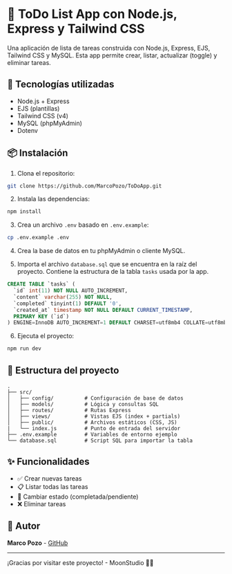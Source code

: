 # 📝 ToDo List App con Node.js, Express y Tailwind CSS

Una aplicación de lista de tareas construida con Node.js, Express, EJS, Tailwind CSS y MySQL. Esta app permite crear, listar, actualizar (toggle) y eliminar tareas.

## 🚀 Tecnologías utilizadas

- Node.js + Express
- EJS (plantillas)
- Tailwind CSS (v4)
- MySQL (phpMyAdmin)
- Dotenv

## 📦 Instalación

1. Clona el repositorio:

```bash
git clone https://github.com/MarcoPozo/ToDoApp.git
```

2. Instala las dependencias:

```bash
npm install
```

3. Crea un archivo `.env` basado en `.env.example`:

```bash
cp .env.example .env
```

4. Crea la base de datos en tu phpMyAdmin o cliente MySQL.

5. Importa el archivo `database.sql` que se encuentra en la raíz del proyecto. Contiene la estructura de la tabla `tasks` usada por la app.

```sql
CREATE TABLE `tasks` (
  `id` int(11) NOT NULL AUTO_INCREMENT,
  `content` varchar(255) NOT NULL,
  `completed` tinyint(1) DEFAULT '0',
  `created_at` timestamp NOT NULL DEFAULT CURRENT_TIMESTAMP,
  PRIMARY KEY (`id`)
) ENGINE=InnoDB AUTO_INCREMENT=1 DEFAULT CHARSET=utf8mb4 COLLATE=utf8mb4_unicode_ci;
```

6. Ejecuta el proyecto:

```bash
npm run dev
```

## 📁 Estructura del proyecto

```
.
├── src/
│   ├── config/          # Configuración de base de datos
│   ├── models/          # Lógica y consultas SQL
│   ├── routes/          # Rutas Express
│   ├── views/           # Vistas EJS (index + partials)
│   ├── public/          # Archivos estáticos (CSS, JS)
|   └── index.js         # Punto de entrada del servidor
├── .env.example         # Variables de entorno ejemplo
└── database.sql         # Script SQL para importar la tabla           
```

## ✨ Funcionalidades

- ✅ Crear nuevas tareas
- 📋 Listar todas las tareas
- 🔄 Cambiar estado (completada/pendiente)
- ❌ Eliminar tareas

## 🧠 Autor

**Marco Pozo** - [GitHub](https://github.com/MarcoPozo)

---

¡Gracias por visitar este proyecto! - MoonStudio 🌙✨